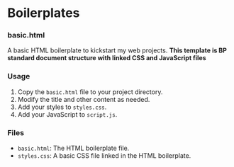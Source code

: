 # Boilerplates

### basic.html

A basic HTML boilerplate to kickstart my web projects. **This template is BP standard document structure with linked CSS and JavaScript files**

### Usage

1. Copy the `basic.html` file to your project directory.
2. Modify the title and other content as needed.
3. Add your styles to `styles.css`.
4. Add your JavaScript to `script.js`.

### Files

- `basic.html`: The HTML boilerplate file.
- `styles.css`: A basic CSS file linked in the HTML boilerplate.
